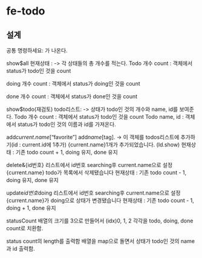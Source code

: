 # fe-todo

## 설계
공통 
명령하세요: 가 나온다.

show$all
현재상태 :
-> 각 상태들의 총 개수를 적는다.
Todo 개수 count
: 객체에서 status가 todo인 것을 count

doing 개수 count
: 객체에서 status가 doing인 것을 count

done 개수 count
: 객체에서 status가 done인 것을 count

show$todo(재검토)
todo리스트: 
-> 상태가 todo인 것의 개수와 name, id를 보여준다.
Todo 개수 count
: 객체에서 status가 todo인 것을 count
Todo name, id
: 객체에서 status가 todo인 것의 이름과 id를 가져온다.

add${current.name}$[“favorite”]
add${name}$[tag].       ->      이 객체를 todos리스트에 추가하기(id : current.id에 1추가)
{current.name}1개가 추가되었습니다. (Id.show)
현재상태 : 기존 todo count + 1, doing 유지, done 유지

delete&{id번호}
리스트에서 id번호 searching후 current.name으로 설정
{current.name} todo가 목록에서 삭제됐습니다
현재상태 : 기존 todo count - 1, doing 유지, done 유지

update${id번호}$doing
리스트에서 id번호 searching후 current.name으로 설정
{current.name}가 doing으로 상태가 변경됐습니다
현재상태 : 기존 todo count - 1, doing + 1, done 유지


statusCount
배열의 크기를 3으로 만들어서 (idx)0, 1, 2 각각을 todo, doing, done count로 치환함.

status count의 length를 출력함 
배열을 map으로 돌면서 상태가 todo인 것의 name과 id 출력함.

